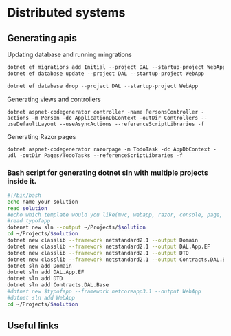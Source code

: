 # Distributed systems


## Generating apis

Updating database and running mingrations
```csharp
dotnet ef migrations add Initial --project DAL --startup-project WebApp
dotnet ef database update --project DAL --startup-project WebApp

dotnet ef database drop --project DAL --startup-project WebApp
```

Generating views and controllers
```shell
dotnet aspnet-codegenerator controller -name PersonsController -actions -m Person -dc ApplicationDbContext -outDir Controllers --useDefaultLayout --useAsyncActions --referenceScriptLibraries -f
```

Generating Razor pages

```
dotnet aspnet-codegenerator razorpage -m TodoTask -dc AppDbContext -udl -outDir Pages/TodoTasks --referenceScriptLibraries -f
```



### Bash script for generating dotnet sln with multiple projects inside it.

```bash
#!/bin/bash
echo name your solution
read solution
#echo which template would you like(mvc, webapp, razor, console, page, webapi)
#read typofapp
dotenet new sln --output ~/Projects/$solution
cd ~/Projects/$solution
dotnet new classlib --framework netstandard2.1 --output Domain
dotnet new classlib --framework netstandard2.1 --output DAL.App.EF
dotnet new classlib --framework netstandard2.1 --output DTO
dotnet new classlib --framework netstandard2.1 --output Contracts.DAL.Base
dotnet sln add Domain
dotnet sln add DAL.App.EF
dotnet sln add DTO
dotnet sln add Contracts.DAL.Base
#dotnet new $typofapp --framework netcoreapp3.1 --output WebApp
#dotnet sln add WebApp
cd ~/Projects/$solution
```

## Useful links
